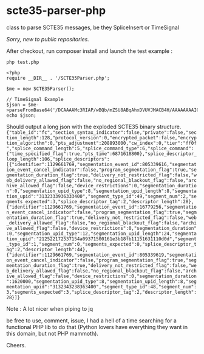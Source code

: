 # scte35-parser-php
class to parse SCTE35 messages, be they SpliceInsert or TimeSignal

_Sorry, new to public repositories._

After checkout, run composer install and launch the test example :

`php test.php`

```
<?php
require __DIR__ . '/SCTE35Parser.php';

$me = new SCTE35Parser();

// TimeSignal Example
$json = $me->parseFromBase64('/DCAAAAMc3RIAP/wBQb/mZSU8ABqAhxDVUVJMACB4H/AAAAAAAAICDEyMzk2MzQAMQIDAixDVUVJAQAH+H/AAAAAAAAMGCElIhclNxVKCTcVABYeOxj7ERUWMRENDQEAAAIcQ1VFSTAAgeN/wAAAGLggCAgxMjQyODY0ADADA8N+pPM=');
echo $json;
```

Should output a long json with the exploded SCTE35 binary structure.
`{"table_id":"fc","section_syntax_indicator":false,"private":false,"section_length":128,"protocol_version":0,"encrypted_packet":false,"encryption_algorithm":0,"pts_adjustment":208893000,"cw_index":0,"tier":"ff0f","splice_command_length":5,"splice_command_type":6,"splice_command":{"time_specified_flag":true,"pts_time":6871618800},"splice_descriptor_loop_length":106,"splice_descriptors":[{"identifier":1129661769,"segmentation_event_id":805339616,"segmentation_event_cancel_indicator":false,"program_segmentation_flag":true,"segmentation_duration_flag":true,"delivery_not_restricted_flag":false,"web_delivery_allawed_flag":false,"no_regional_blackout_flag":false,"archive_allowed_flag":false,"device_restrictions":0,"segmentation_duration":0,"segmentation_upid_type":8,"segmentation_upid_length":8,"segmentation_upid":"3132333936333400","segment_type_id":49,"segment_num":2,"segments_expected":3,"splice_descriptor_tag":2,"descriptor_length":28},{"identifier":1129661769,"segmentation_event_id":16779256,"segmentation_event_cancel_indicator":false,"program_segmentation_flag":true,"segmentation_duration_flag":true,"delivery_not_restricted_flag":false,"web_delivery_allawed_flag":false,"no_regional_blackout_flag":false,"archive_allowed_flag":false,"device_restrictions":0,"segmentation_duration":0,"segmentation_upid_type":12,"segmentation_upid_length":24,"segmentation_upid":"212522172537154a09371500161e3b18fb11151631110d0d","segment_type_id":1,"segment_num":0,"segments_expected":0,"splice_descriptor_tag":2,"descriptor_length":44},{"identifier":1129661769,"segmentation_event_id":805339619,"segmentation_event_cancel_indicator":false,"program_segmentation_flag":true,"segmentation_duration_flag":true,"delivery_not_restricted_flag":false,"web_delivery_allawed_flag":false,"no_regional_blackout_flag":false,"archive_allowed_flag":false,"device_restrictions":0,"segmentation_duration":1620000,"segmentation_upid_type":8,"segmentation_upid_length":8,"segmentation_upid":"3132343238363400","segment_type_id":48,"segment_num":3,"segments_expected":3,"splice_descriptor_tag":2,"descriptor_length":28}]}`

Note : A lot nicer when piping to jq

be free to use, comment, issue, I had a hell of a time searching for a functional PHP lib to do that (Python lovers have everything they want in this domain, but not PHP mammoth).

Cheers.
